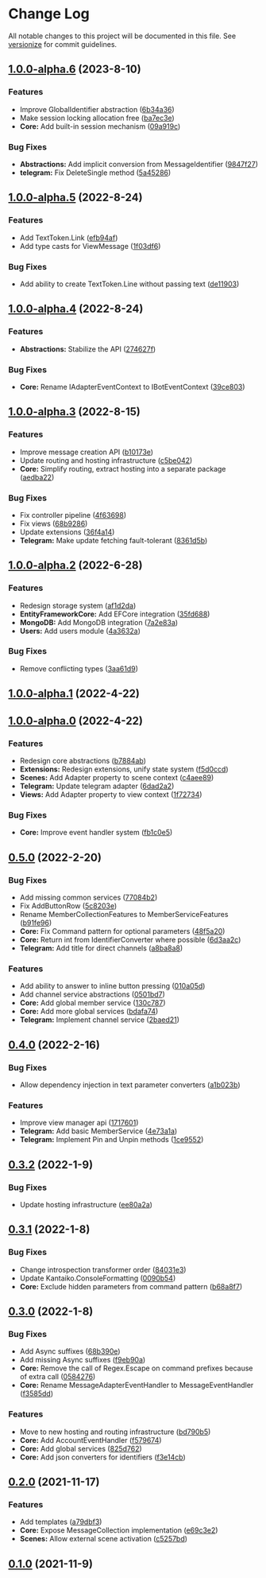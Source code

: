 # Change Log

All notable changes to this project will be documented in this file. See [versionize](https://github.com/saintedlama/versionize) for commit guidelines.

<a name="1.0.0-alpha.6"></a>
## [1.0.0-alpha.6](https://www.github.com/Replikit/Replikit/releases/tag/v1.0.0-alpha.6) (2023-8-10)

### Features

* Improve GlobalIdentifier abstraction ([6b34a36](https://www.github.com/Replikit/Replikit/commit/6b34a3602c94f536c86c3b44639cc65ff5e485f5))
* Make session locking allocation free ([ba7ec3e](https://www.github.com/Replikit/Replikit/commit/ba7ec3e19b11095164c72b0e0c00c233ffb700b0))
* **Core:** Add built-in session mechanism ([09a919c](https://www.github.com/Replikit/Replikit/commit/09a919c3bce31cf52417eaecd180f314f0ea324d))

### Bug Fixes

* **Abstractions:** Add implicit conversion from MessageIdentifier ([9847f27](https://www.github.com/Replikit/Replikit/commit/9847f27b3e6fa1f7e1eab666af6fe67f363a366c))
* **telegram:** Fix DeleteSingle method ([5a45286](https://www.github.com/Replikit/Replikit/commit/5a452860225fc1465f2ba3e0f7e57575ecae1eda))

<a name="1.0.0-alpha.5"></a>
## [1.0.0-alpha.5](https://www.github.com/Replikit/Replikit/releases/tag/v1.0.0-alpha.5) (2022-8-24)

### Features

* Add TextToken.Link ([efb94af](https://www.github.com/Replikit/Replikit/commit/efb94af29f9e192ccc32cee879e2c94e6b9ab831))
* Add type casts for ViewMessage ([1f03df6](https://www.github.com/Replikit/Replikit/commit/1f03df6b8294326afa05c0e4d2caf3974a205309))

### Bug Fixes

* Add ability to create TextToken.Line without passing text ([de11903](https://www.github.com/Replikit/Replikit/commit/de11903c0fb1adf1a7c6bf4a4ab92b6bd823aca9))

<a name="1.0.0-alpha.4"></a>
## [1.0.0-alpha.4](https://www.github.com/Replikit/Replikit/releases/tag/v1.0.0-alpha.4) (2022-8-24)

### Features

* **Abstractions:** Stabilize the API ([274627f](https://www.github.com/Replikit/Replikit/commit/274627f9771825a61a50b9c19a8ff28aac97d261))

### Bug Fixes

* **Core:** Rename IAdapterEventContext to IBotEventContext ([39ce803](https://www.github.com/Replikit/Replikit/commit/39ce8035bb6ed2fc9f1445c58490c5af8b429ec6))

<a name="1.0.0-alpha.3"></a>
## [1.0.0-alpha.3](https://www.github.com/Replikit/Replikit/releases/tag/v1.0.0-alpha.3) (2022-8-15)

### Features

* Improve message creation API ([b10173e](https://www.github.com/Replikit/Replikit/commit/b10173e4c1a7fd6d343420b46fd32e6a674a59a2))
* Update routing and hosting infrastructure ([c5be042](https://www.github.com/Replikit/Replikit/commit/c5be04241d9f478fed8c69b299d6118a57502842))
* **Core:** Simplify routing, extract hosting into a separate package ([aedba22](https://www.github.com/Replikit/Replikit/commit/aedba2271136cfd408fd1ea82270fa61eb5ac2ec))

### Bug Fixes

* Fix controller pipeline ([4f63698](https://www.github.com/Replikit/Replikit/commit/4f6369895ea68b3cb0f32de0aa858ef4b72eabb9))
* Fix views ([68b9286](https://www.github.com/Replikit/Replikit/commit/68b928609735512f0e3a9260b61b60787814f67f))
* Update extensions ([36f4a14](https://www.github.com/Replikit/Replikit/commit/36f4a14ec7dfc68f287f1148343faef618106736))
* **Telegram:** Make update fetching fault-tolerant ([8361d5b](https://www.github.com/Replikit/Replikit/commit/8361d5b763cdd4e79428fd762c87322ac970a4fb))

<a name="1.0.0-alpha.2"></a>
## [1.0.0-alpha.2](https://www.github.com/Replikit/Replikit/releases/tag/v1.0.0-alpha.2) (2022-6-28)

### Features

* Redesign storage system ([af1d2da](https://www.github.com/Replikit/Replikit/commit/af1d2dad740638fa1ddd113ea32246413435a348))
* **EntityFrameworkCore:** Add EFCore integration ([35fd688](https://www.github.com/Replikit/Replikit/commit/35fd688b1b643fc5bb11c03a37d0a655ba59e366))
* **MongoDB:** Add MongoDB integration ([7a2e83a](https://www.github.com/Replikit/Replikit/commit/7a2e83ad6cc9329cb4e5e2a6e914c51c16f799d7))
* **Users:** Add users module ([4a3632a](https://www.github.com/Replikit/Replikit/commit/4a3632adfc5dcd47e164d57ae37eacbf80a76bc6))

### Bug Fixes

* Remove conflicting types ([3aa61d9](https://www.github.com/Replikit/Replikit/commit/3aa61d9a2eb15ecf326ba6a3e08bc2f02d3211bc))

<a name="1.0.0-alpha.1"></a>
## [1.0.0-alpha.1](https://www.github.com/Replikit/Replikit/releases/tag/v1.0.0-alpha.1) (2022-4-22)

<a name="1.0.0-alpha.0"></a>
## [1.0.0-alpha.0](https://www.github.com/Replikit/Replikit/releases/tag/v1.0.0-alpha.0) (2022-4-22)

### Features

* Redesign core abstractions ([b7884ab](https://www.github.com/Replikit/Replikit/commit/b7884ab393a04a5a0eedb9dc4c97e444957a0424))
* **Extensions:** Redesign extensions, unify state system ([f5d0ccd](https://www.github.com/Replikit/Replikit/commit/f5d0ccdd58568825e1fa91630933c8902e796baf))
* **Scenes:** Add Adapter property to scene context ([c4aee89](https://www.github.com/Replikit/Replikit/commit/c4aee89c2ed13f34b5509a311b13532db08678ba))
* **Telegram:** Update telegram adapter ([6dad2a2](https://www.github.com/Replikit/Replikit/commit/6dad2a2fcdbcc2d787766cb3f0475c8b28034bb9))
* **Views:** Add Adapter property to view context ([1f72734](https://www.github.com/Replikit/Replikit/commit/1f7273411aabd8f8f351f6a05d01a5c5d80dbdf4))

### Bug Fixes

* **Core:** Improve event handler system ([fb1c0e5](https://www.github.com/Replikit/Replikit/commit/fb1c0e5ae2293e6c0625cdd6b4c9331fdc86a3da))

<a name="0.5.0"></a>
## [0.5.0](https://www.github.com/Replikit/Replikit/releases/tag/v0.5.0) (2022-2-20)

### Bug Fixes

* Add missing common services ([77084b2](https://www.github.com/Replikit/Replikit/commit/77084b27fb96cc1f01cedae5bd2336c96e699ba2))
* Fix AddButtonRow ([5c8203e](https://www.github.com/Replikit/Replikit/commit/5c8203e47ffdcb772d1162b05a0e329b87cb20c1))
* Rename MemberCollectionFeatures to MemberServiceFeatures ([b91fe96](https://www.github.com/Replikit/Replikit/commit/b91fe96a2a8cfbd6b876fc2248ec566dcbca6901))
* **Core:** Fix Command pattern for optional parameters ([48f5a20](https://www.github.com/Replikit/Replikit/commit/48f5a2054ed592f11003d422173436baa77ef9c9))
* **Core:** Return int from IdentifierConverter where possible ([6d3aa2c](https://www.github.com/Replikit/Replikit/commit/6d3aa2ca971b6b4720342595daccd212c0348007))
* **Telegram:** Add title for direct channels ([a8ba8a8](https://www.github.com/Replikit/Replikit/commit/a8ba8a8a108b8ee7a4ca33bad73a24cddedcdba7))

### Features

* Add ability to answer to inline button pressing ([010a05d](https://www.github.com/Replikit/Replikit/commit/010a05d2bf3ee133f1c66fad29c2064e0719cc1b))
* Add channel service abstractions ([0501bd7](https://www.github.com/Replikit/Replikit/commit/0501bd7f74ac9d1104474deef4cfc678b8462753))
* **Core:** Add global member service ([130c787](https://www.github.com/Replikit/Replikit/commit/130c787a068720f4fa00ab9beca6264d5d7e697f))
* **Core:** Add more global services ([bdafa74](https://www.github.com/Replikit/Replikit/commit/bdafa74eee9d548b7ea2b9d9f3c620e397fc90ef))
* **Telegram:** Implement channel service ([2baed21](https://www.github.com/Replikit/Replikit/commit/2baed21841c4ddf9ef89727f426449c1658cc1cf))

<a name="0.4.0"></a>
## [0.4.0](https://www.github.com/Replikit/Replikit/releases/tag/v0.4.0) (2022-2-16)

### Bug Fixes

* Allow dependency injection in text parameter converters ([a1b023b](https://www.github.com/Replikit/Replikit/commit/a1b023b46f2d163a2888593de457d99c1cf35b25))

### Features

* Improve view manager api ([1717601](https://www.github.com/Replikit/Replikit/commit/171760190714379cc5b1d3a8e2ed9fe0dfd6c83a))
* **Telegram:** Add basic MemberService ([4e73a1a](https://www.github.com/Replikit/Replikit/commit/4e73a1a2e4593a5e77d52f11a931891e36a8880f))
* **Telegram:** Implement Pin and Unpin methods ([1ce9552](https://www.github.com/Replikit/Replikit/commit/1ce9552ac52a9df9c9c80fe175787562188e1453))

<a name="0.3.2"></a>
## [0.3.2](https://www.github.com/Replikit/Replikit/releases/tag/v0.3.2) (2022-1-9)

### Bug Fixes

* Update hosting infrastructure ([ee80a2a](https://www.github.com/Replikit/Replikit/commit/ee80a2a93741a5d9c0c7d23e228345db826882f2))

<a name="0.3.1"></a>
## [0.3.1](https://www.github.com/Replikit/Replikit/releases/tag/v0.3.1) (2022-1-8)

### Bug Fixes

* Change introspection transformer order ([84031e3](https://www.github.com/Replikit/Replikit/commit/84031e34458c3b1dc996d711466d1874cd2b63e6))
* Update Kantaiko.ConsoleFormatting ([0090b54](https://www.github.com/Replikit/Replikit/commit/0090b54a7865a6c3b7de0d19e6f03813ebe0b9da))
* **Core:** Exclude hidden parameters from command pattern ([b68a8f7](https://www.github.com/Replikit/Replikit/commit/b68a8f7ab815e39fbe5ae7de3f0c08667fcaceab))

<a name="0.3.0"></a>
## [0.3.0](https://www.github.com/Replikit/Replikit/releases/tag/v0.3.0) (2022-1-8)

### Bug Fixes

* Add Async suffixes ([68b390e](https://www.github.com/Replikit/Replikit/commit/68b390e7e526ff833f4dc1e37613f6665453b287))
* Add missing Async suffixes ([f9eb90a](https://www.github.com/Replikit/Replikit/commit/f9eb90ac1f4fef22996deb3a827071517cb8538f))
* **Core:** Remove the call of Regex.Escape on command prefixes because of extra call ([0584276](https://www.github.com/Replikit/Replikit/commit/05842765308b696a206cf686cac4bdfa23786b5b))
* **Core:** Rename MessageAdapterEventHandler to MessageEventHandler ([f3585dd](https://www.github.com/Replikit/Replikit/commit/f3585ddaf8093b790e3275a1cd38f2eb35b3237e))

### Features

* Move to new hosting and routing infrastructure ([bd790b5](https://www.github.com/Replikit/Replikit/commit/bd790b548a95d82affab62d906056730ce216eff))
* **Core:** Add AccountEventHandler ([f579674](https://www.github.com/Replikit/Replikit/commit/f579674a2bbe0b099c0484cf1c225d59fb47a048))
* **Core:** Add global services ([825d762](https://www.github.com/Replikit/Replikit/commit/825d762429701d4edffb47af7aa0e1b7ed30f571))
* **Core:** Add json converters for identifiers ([f3e14cb](https://www.github.com/Replikit/Replikit/commit/f3e14cbc747f9764a7c0b800e73312c6b5874c0b))

<a name="0.2.0"></a>
## [0.2.0](https://www.github.com/Replikit/Replikit/releases/tag/v0.2.0) (2021-11-17)

### Features

* Add templates ([a79dbf3](https://www.github.com/Replikit/Replikit/commit/a79dbf3ef4b9ce18354b4b6cb2fd5e01d41f56c3))
* **Core:** Expose MessageCollection implementation ([e69c3e2](https://www.github.com/Replikit/Replikit/commit/e69c3e209a40ecb8989f02b1d6fb6bda3724e61c))
* **Scenes:** Allow external scene activation ([c5257bd](https://www.github.com/Replikit/Replikit/commit/c5257bd17f3df52c8551633ca81d5577b9d6904c))

<a name="0.1.0"></a>
## [0.1.0](https://www.github.com/Replikit/Replikit/releases/tag/v0.1.0) (2021-11-9)

